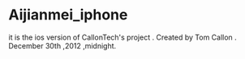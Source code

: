 Aijianmei_iphone
================

it is the ios version of CallonTech's project .
Created by Tom Callon .
December 30th ,2012 ,midnight.
